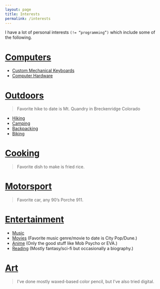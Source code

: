 ```yaml
---
layout: page
title: Interests
permalink: /interests
---
```


I have a lot of personal interests `(!= “programming”)` which include some of the following.

# [Computers](/interests/computers)

- [Custom Mechanical Keyboards](/interests/computers#custom-kechanical-keyboards)
- [Computer Hardware](/interests/computers#computer-hardware)

# [Outdoors](/interests/outdoors)

> Favorite hike to date is Mt. Quandry in Breckenridge Colorado

- [Hiking](/interests/outdoors#hiking)
- [Camping](/interests/outdoors#camping)
- [Backpacking](/interests/outdoors#backpacking)
- [Biking](/interests/outdoors#biking)

# [Cooking](/interests/cooking)

> Favorite dish to make is fried rice.

# [Motorsport](/interests/motorsport)

> Favorite car, any 90’s Porche 911.

# [Entertainment](/interests/entertainment)

- [Music](/interests/entertainment#music)
- [Movies](/interests/entertainment#movies) (Favorite music genre/movie to date is City Pop/Dune.)
- [Anime](/interests/entertainment#anime) (Only the good stuff like Mob Psycho or EVA.)
- [Reading](/interests/entertainment#reading) (Mostly fantasy/sci-fi but occasionally a biography.)

# [Art](/interests/art)

> I’ve done mostly waxed-based color pencil, but I’ve also tried digital.

